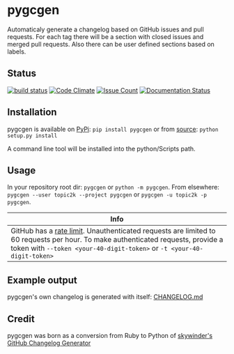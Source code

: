 # pygcgen

Automaticaly generate a changelog based on GitHub issues and pull requests. For each tag there will be a section with closed issues and merged pull requests. Also there can be user defined sections based on labels.

## Status

[![build status](https://travis-ci.org/topic2k/pygcgen.svg?branch=master)](https://travis-ci.org/topic2k/pygcgen)
[![Code Climate](https://codeclimate.com/github/topic2k/pygcgen/badges/gpa.svg)](https://codeclimate.com/github/topic2k/pygcgen)
[![Issue Count](https://codeclimate.com/github/topic2k/pygcgen/badges/issue_count.svg)](https://codeclimate.com/github/topic2k/pygcgen)
[![Documentation Status](https://readthedocs.org/projects/pygcgen/badge/?version=latest)](http://pygcgen.readthedocs.io/en/latest/?badge=latest)

## Installation

pygcgen is available on [PyPi](https://pypi.python.org/pypi/pygcgen):
`pip install pygcgen`
or from [source](https://github.com/topic2k/pygcgen/archive/master.zip):
`python setup.py install`

A command line tool will be installed into the python/Scripts path.


## Usage

In your repository root dir: `pygcgen` or `python -m pygcgen`.
From elsewhere: `pygcgen --user topic2k --project pygcgen` or `pygcgen -u topic2k -p pygcgen`.


|Info
|-
|GitHub has a [rate limit](https://developer.github.com/v3/#rate-limiting). Unauthenticated requests are limited to 60 requests per hour. To make authenticated requests, provide a token with `--token <your-40-digit-token>` or `-t <your-40-digit-token>`


## Example output

pygcgen's own changelog is generated with itself: [CHANGELOG.md](https://github.com/topic2k/pygcgen/blob/master/CHANGELOG.md)




## Credit

pygcgen was born as a conversion from Ruby to Python of [skywinder's](https://github.com/skywinder) [GitHub Changelog Generator](https://github.com/skywinder/github-changelog-generator/tree/9483c5edcb6365698c7beebf819d86c1f7e5aeeb)
